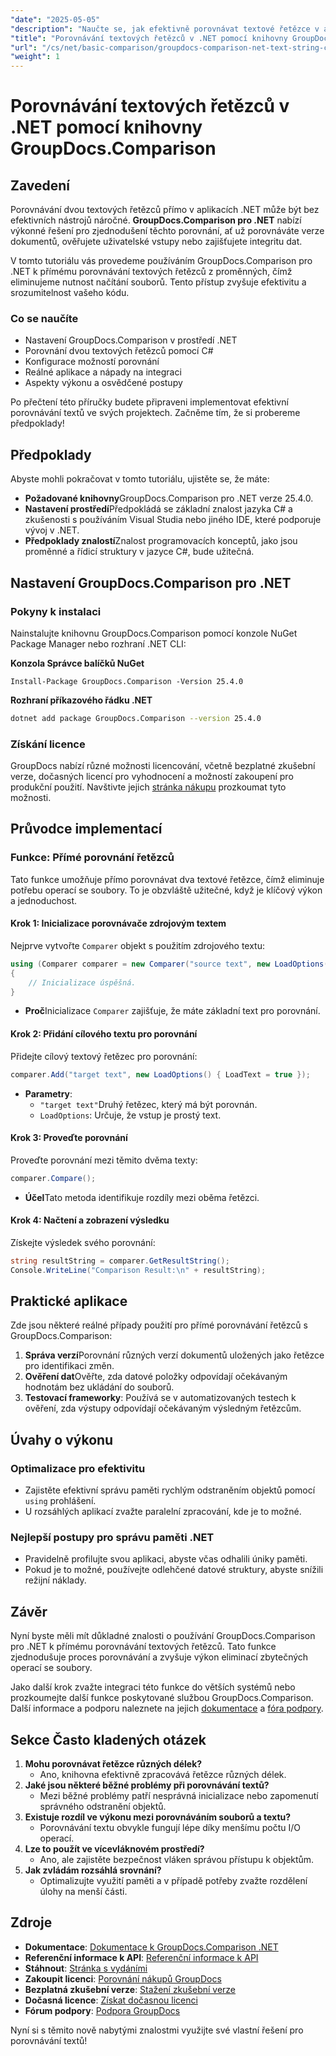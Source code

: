 ```yaml
---
"date": "2025-05-05"
"description": "Naučte se, jak efektivně porovnávat textové řetězce v aplikacích .NET pomocí výkonné knihovny GroupDocs.Comparison. Zjednodušte svůj kód pomocí tohoto podrobného tutoriálu."
"title": "Porovnávání textových řetězců v .NET pomocí knihovny GroupDocs.Comparison"
"url": "/cs/net/basic-comparison/groupdocs-comparison-net-text-string-compare/"
"weight": 1
---
```


# Porovnávání textových řetězců v .NET pomocí knihovny GroupDocs.Comparison

## Zavedení

Porovnávání dvou textových řetězců přímo v aplikacích .NET může být bez efektivních nástrojů náročné. **GroupDocs.Comparison pro .NET** nabízí výkonné řešení pro zjednodušení těchto porovnání, ať už porovnáváte verze dokumentů, ověřujete uživatelské vstupy nebo zajišťujete integritu dat.

V tomto tutoriálu vás provedeme používáním GroupDocs.Comparison pro .NET k přímému porovnávání textových řetězců z proměnných, čímž eliminujeme nutnost načítání souborů. Tento přístup zvyšuje efektivitu a srozumitelnost vašeho kódu.

### Co se naučíte
- Nastavení GroupDocs.Comparison v prostředí .NET
- Porovnání dvou textových řetězců pomocí C#
- Konfigurace možností porovnání
- Reálné aplikace a nápady na integraci
- Aspekty výkonu a osvědčené postupy

Po přečtení této příručky budete připraveni implementovat efektivní porovnávání textů ve svých projektech. Začněme tím, že si probereme předpoklady!

## Předpoklady

Abyste mohli pokračovat v tomto tutoriálu, ujistěte se, že máte:

- **Požadované knihovny**GroupDocs.Comparison pro .NET verze 25.4.0.
- **Nastavení prostředí**Předpokládá se základní znalost jazyka C# a zkušenosti s používáním Visual Studia nebo jiného IDE, které podporuje vývoj v .NET.
- **Předpoklady znalostí**Znalost programovacích konceptů, jako jsou proměnné a řídicí struktury v jazyce C#, bude užitečná.

## Nastavení GroupDocs.Comparison pro .NET

### Pokyny k instalaci

Nainstalujte knihovnu GroupDocs.Comparison pomocí konzole NuGet Package Manager nebo rozhraní .NET CLI:

**Konzola Správce balíčků NuGet**
```shell
Install-Package GroupDocs.Comparison -Version 25.4.0
```

**Rozhraní příkazového řádku .NET**
```bash
dotnet add package GroupDocs.Comparison --version 25.4.0
```

### Získání licence

GroupDocs nabízí různé možnosti licencování, včetně bezplatné zkušební verze, dočasných licencí pro vyhodnocení a možností zakoupení pro produkční použití. Navštivte jejich [stránka nákupu](https://purchase.groupdocs.com/buy) prozkoumat tyto možnosti.

## Průvodce implementací

### Funkce: Přímé porovnání řetězců

Tato funkce umožňuje přímo porovnávat dva textové řetězce, čímž eliminuje potřebu operací se soubory. To je obzvláště užitečné, když je klíčový výkon a jednoduchost.

#### Krok 1: Inicializace porovnávače zdrojovým textem
Nejprve vytvořte `Comparer` objekt s použitím zdrojového textu:

```csharp
using (Comparer comparer = new Comparer("source text", new LoadOptions() { LoadText = true }))
{
    // Inicializace úspěšná.
}
```
- **Proč**Inicializace `Comparer` zajišťuje, že máte základní text pro porovnání.

#### Krok 2: Přidání cílového textu pro porovnání
Přidejte cílový textový řetězec pro porovnání:

```csharp
comparer.Add("target text", new LoadOptions() { LoadText = true });
```
- **Parametry**:
  - `"target text"`Druhý řetězec, který má být porovnán.
  - `LoadOptions`: Určuje, že vstup je prostý text.

#### Krok 3: Proveďte porovnání
Proveďte porovnání mezi těmito dvěma texty:

```csharp
comparer.Compare();
```
- **Účel**Tato metoda identifikuje rozdíly mezi oběma řetězci.

#### Krok 4: Načtení a zobrazení výsledku
Získejte výsledek svého porovnání:

```csharp
string resultString = comparer.GetResultString();
Console.WriteLine("Comparison Result:\n" + resultString);
```

## Praktické aplikace

Zde jsou některé reálné případy použití pro přímé porovnávání řetězců s GroupDocs.Comparison:

1. **Správa verzí**Porovnání různých verzí dokumentů uložených jako řetězce pro identifikaci změn.
2. **Ověření dat**Ověřte, zda datové položky odpovídají očekávaným hodnotám bez ukládání do souborů.
3. **Testovací frameworky**: Používá se v automatizovaných testech k ověření, zda výstupy odpovídají očekávaným výsledným řetězcům.

## Úvahy o výkonu

### Optimalizace pro efektivitu
- Zajistěte efektivní správu paměti rychlým odstraněním objektů pomocí `using` prohlášení.
- U rozsáhlých aplikací zvažte paralelní zpracování, kde je to možné.

### Nejlepší postupy pro správu paměti .NET
- Pravidelně profilujte svou aplikaci, abyste včas odhalili úniky paměti.
- Pokud je to možné, používejte odlehčené datové struktury, abyste snížili režijní náklady.

## Závěr

Nyní byste měli mít důkladné znalosti o používání GroupDocs.Comparison pro .NET k přímému porovnávání textových řetězců. Tato funkce zjednodušuje proces porovnávání a zvyšuje výkon eliminací zbytečných operací se soubory.

Jako další krok zvažte integraci této funkce do větších systémů nebo prozkoumejte další funkce poskytované službou GroupDocs.Comparison. Další informace a podporu naleznete na jejich [dokumentace](https://docs.groupdocs.com/comparison/net/) a [fóra podpory](https://forum.groupdocs.com/c/comparison/).

## Sekce Často kladených otázek

1. **Mohu porovnávat řetězce různých délek?**
   - Ano, knihovna efektivně zpracovává řetězce různých délek.
2. **Jaké jsou některé běžné problémy při porovnávání textů?**
   - Mezi běžné problémy patří nesprávná inicializace nebo zapomenutí správného odstranění objektů.
3. **Existuje rozdíl ve výkonu mezi porovnáváním souborů a textu?**
   - Porovnávání textu obvykle fungují lépe díky menšímu počtu I/O operací.
4. **Lze to použít ve vícevláknovém prostředí?**
   - Ano, ale zajistěte bezpečnost vláken správou přístupu k objektům.
5. **Jak zvládám rozsáhlá srovnání?**
   - Optimalizujte využití paměti a v případě potřeby zvažte rozdělení úlohy na menší části.

## Zdroje
- **Dokumentace**: [Dokumentace k GroupDocs.Comparison .NET](https://docs.groupdocs.com/comparison/net/)
- **Referenční informace k API**: [Referenční informace k API](https://reference.groupdocs.com/comparison/net/)
- **Stáhnout**: [Stránka s vydáními](https://releases.groupdocs.com/comparison/net/)
- **Zakoupit licenci**: [Porovnání nákupů GroupDocs](https://purchase.groupdocs.com/buy)
- **Bezplatná zkušební verze**: [Stažení zkušební verze](https://releases.groupdocs.com/comparison/net/)
- **Dočasná licence**: [Získat dočasnou licenci](https://purchase.groupdocs.com/temporary-license/)
- **Fórum podpory**: [Podpora GroupDocs](https://forum.groupdocs.com/c/comparison/)

Nyní si s těmito nově nabytými znalostmi využijte své vlastní řešení pro porovnávání textů!
